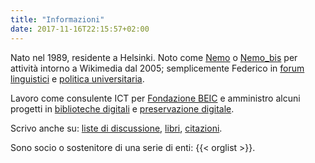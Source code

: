 ```yaml
---
title: "Informazioni"
date: 2017-11-16T22:15:57+02:00
---
```

Nato nel 1989, residente a Helsinki. Noto come [Nemo](https://wiki.wikimedia.it/wiki/Utente:Nemo) o [Nemo_bis](https://meta.wikimedia.org/wiki/User:Nemo_bis) per attività intorno a Wikimedia dal 2005; semplicemente Federico in [forum linguistici](http://www.achyra.org/cruscate/profile.php?mode=viewprofile&u=55) e [politica universitaria](http://blog.federicoleva.eu/category/politica/universita/).

Lavoro come consulente ICT per [Fondazione BEIC](http://www.beic.it/en/) e amministro alcuni progetti in [biblioteche digitali](https://archive.org/) e [preservazione digitale](http://archiveteam.org/index.php?title=WikiTeam).

Scrivo anche su: [liste di discussione](http://markmail.org/search/?q=from%3A%22Federico%20Leva%22), [libri](http://www.anobii.com/nemobis/books), [citazioni](https://it.wikiquote.org/w/index.php?title=Speciale%3AContributi&contribs=user&target=Nemo+bis&namespace=0&&hideMinor=1).

Sono socio o sostenitore di una serie di enti:
{{< orglist >}}.
